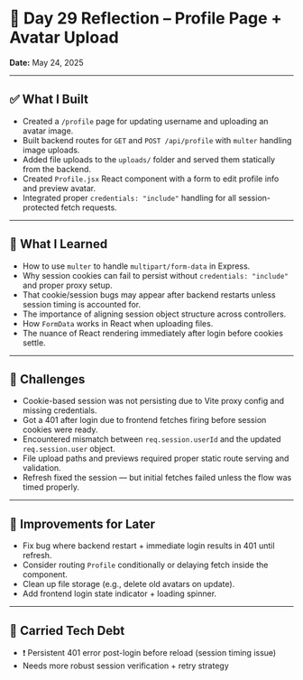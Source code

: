 # 📝 Day 29 Reflection – Profile Page + Avatar Upload

**Date:** May 24, 2025

---

## ✅ What I Built

- Created a `/profile` page for updating username and uploading an avatar image.
- Built backend routes for `GET` and `POST /api/profile` with `multer` handling image uploads.
- Added file uploads to the `uploads/` folder and served them statically from the backend.
- Created `Profile.jsx` React component with a form to edit profile info and preview avatar.
- Integrated proper `credentials: "include"` handling for all session-protected fetch requests.

---

## 🧠 What I Learned

- How to use `multer` to handle `multipart/form-data` in Express.
- Why session cookies can fail to persist without `credentials: "include"` and proper proxy setup.
- That cookie/session bugs may appear after backend restarts unless session timing is accounted for.
- The importance of aligning session object structure across controllers.
- How `FormData` works in React when uploading files.
- The nuance of React rendering immediately after login before cookies settle.

---

## 🐛 Challenges

- Cookie-based session was not persisting due to Vite proxy config and missing credentials.
- Got a 401 after login due to frontend fetches firing before session cookies were ready.
- Encountered mismatch between `req.session.userId` and the updated `req.session.user` object.
- File upload paths and previews required proper static route serving and validation.
- Refresh fixed the session — but initial fetches failed unless the flow was timed properly.

---

## 🔧 Improvements for Later

- Fix bug where backend restart + immediate login results in 401 until refresh.
- Consider routing `Profile` conditionally or delaying fetch inside the component.
- Clean up file storage (e.g., delete old avatars on update).
- Add frontend login state indicator + loading spinner.

---

## 🔁 Carried Tech Debt

- ❗ Persistent 401 error post-login before reload (session timing issue)
- Needs more robust session verification + retry strategy


